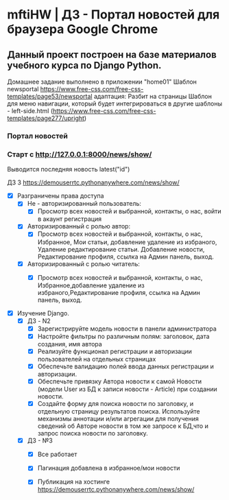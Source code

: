 # mftiHW | ДЗ - Портал новостей для браузера Google Chrome
## Данный проект построен на базе материалов учебного курса по Django Python.

Домашнее задание выполнено в приложении "home01"
Шаблон newsportal https://www.free-css.com/free-css-templates/page53/newsportal адаптация: Разбит на страницы
Шаблон для меню навигации, который будет интегрироваться в другие шаблоны - left-side.html (https://www.free-css.com/free-css-templates/page277/upright)
### Портал новостей
### Старт с http://127.0.0.1:8000/news/show/
Выводится последняя новость latest("id")

ДЗ 3 https://demouserrtc.pythonanywhere.com/news/show/
- [x] Разграничены права доступа
  - [x] Не - авторизированный пользователь:
    - [x] Просмотр всех новостей и выбранной, контакты, о нас, войти в акаунт регистрация
  - [x] Авторизированный с ролью автор:
    - [x] Просмотр всех новостей и выбранной, контакты, о нас, Избранное, Мои статьи, добавление удаление из избраного, Удаление редактирование статьи. Добавление новости, Редактирование профиля, ссылка на Админ панель, выход.  
  - [x] Авторизированный с ролью читатель:
    - [x] Просмотр всех новостей и выбранной, контакты, о нас, Избранное,добавление удаление из избраного,Редактирование профиля, ссылка на Админ панель, выход.



- [x] Изучение  Django.
  - [x] ДЗ - N2
    - [x] Зарегистрируйте модель новости в панели администратора
    - [x] Настройте фильтры по различным полям: заголовок, дата создания, имя автора
    - [x] Реализуйте функционал регистрации и авторизации пользователей на отдельных страницах
    - [x] Обеспечьте валидацию полей ввода данных регистрации и авторизации.
    - [x] Обеспечьте привязку Автора новости к самой Новости (модели User из БД к записи новости - Article) при создании новости.
    - [x] Создайте форму для поиска новости по заголовку, и отдельную страницу результатов поиска. Используйте механизмы аннотации и/или агрегации для получения сведений об Авторе новости в том же запросе к БД,что и запрос поиска новости по заголовку.
  - [x] ДЗ - №3
    - [x] Все работает
    - [x] Пагинация добавлена в избранное/мои новости
    - [x] Публикация на хостинге https://demouserrtc.pythonanywhere.com/news/show/

